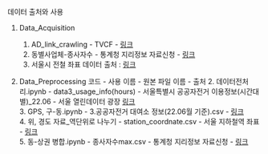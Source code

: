 데이터 출처와 사용

1. Data_Acquisition
	1. AD_link_crawling - TVCF - [링크](https://tvcf.co.kr/Worked/CF/#)
	2. 동별사업체-종사자수 - 통계청 지리정보 자료신청 - [링크](https://sgis.kostat.go.kr/view/pss/openDataIntrcn)
  	3. 서울시 전철 좌표 데이터 출처 : [링크](https://observablehq.com/@taekie/seoul_subway_station_coordinate)

2. Data_Preprocessing
	코드 - 사용 이름 - 원본 파일 이름 - 출처
	2. 데이터전처리.ipynb - data3_usage_info(hours) - 서울특별시 공공자전거 이용정보(시간대별)_22.06 - 서울 열린데이터 광장 [링크](https://data.seoul.go.kr/dataList/OA-15245/F/1/datasetView.do)   
	3. GPS, 구-동.ipynb - 3.공공자전거 대여소 정보(22.06월 기준).csv - [링크](https://data.seoul.go.kr/dataList/OA-13252/F/1/datasetView.do)    
	4. 위, 경도 자료_역단위로 나누기 - station_coordnate.csv - 서울 지하철역 좌표 - [링크](https://observablehq.com/@taekie/seoul_subway_station_coordinate)   
	5. 동-상권 병합.ipynb - 종사자수max.csv - 통계청 지리정보 자료신청 - [링크](https://sgis.kostat.go.kr/view/pss/openDataIntrcn)
